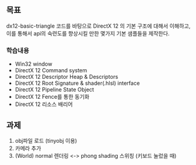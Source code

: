 ## 목표
dx12-basic-triangle 코드를 바탕으로 DirectX 12 의 기본 구조에 대해서 이해하고, 이를 통해서 api의 숙련도를 향상시킬 만한  몇가지 기본 샘플들을 제작한다.

### 학습내용
- Win32 window
- DirectX 12 Command system
- DirectX 12 Descriptor Heap & Descriptors
- DirectX 12 Root Signature & shader(.hlsl) interface
- DirectX 12 Pipeline State Object
- DirectX 12 Fence를 통한 동기화
- DirectX 12 리소스 배리어


## 과제
1. obj파일 로드 (tinyobj 이용)
2. 카메라 추가
3. (World) normal 렌더링 <-> phong shading 스위칭 (키보드 눌렀을 때)